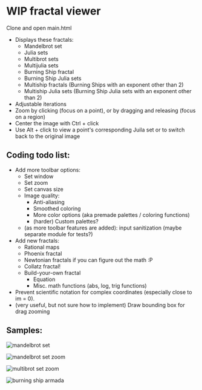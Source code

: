 # WIP fractal viewer
Clone and open main.html
* Displays these fractals:
  * Mandelbrot set
  * Julia sets
  * Multibrot sets
  * Multijulia sets
  * Burning Ship fractal
  * Burning Ship Julia sets
  * Multiship fractals (Burning Ships with an exponent other than 2)
  * Multiship Julia sets (Burning Ship Julia sets with an exponent other than 2)
* Adjustable iterations
* Zoom by clicking (focus on a point), or by dragging and releasing (focus on a region)
* Center the image with Ctrl + click
* Use Alt + click to view a point's corresponding Juila set or to switch back to the original image

## Coding todo list:
* Add more toolbar options:
  * Set window
  * Set zoom
  * Set canvas size
  * Image quality:
    * Anti-aliasing
    * Smoothed coloring
    * More color options (aka premade palettes / coloring functions)
    * (harder) Custom palettes?
  * (as more toolbar features are added): input sanitization (maybe separate module for tests?)
* Add new fractals:
  * Rational maps
  * Phoenix fractal
  * Newtonian fractals if you can figure out the math :P
  * Collatz fractal!
  * Build-your-own fractal
    * Equation
    * Misc. math functions (abs, log, trig functions)
* Prevent scientific notation for complex coordinates (especially close to im = 0).
* (very useful, but not sure how to implement) Draw bounding box for drag zooming

## Samples:
![mandelbrot set](https://github.com/tang0226/fractal/blob/master/samples/mandelbrot_set.png?raw=true)

![mandelbrot set zoom](https://github.com/tang0226/fractal/blob/master/samples/mandelbrot_10^8_zoom.png?raw=true)

![multibrot set zoom](https://github.com/tang0226/fractal/blob/master/samples/multibrot_4_zoom.png?raw=true)

![burning ship armada](https://github.com/tang0226/fractal/blob/master/samples/burning_ship_armada.png?raw=true)
